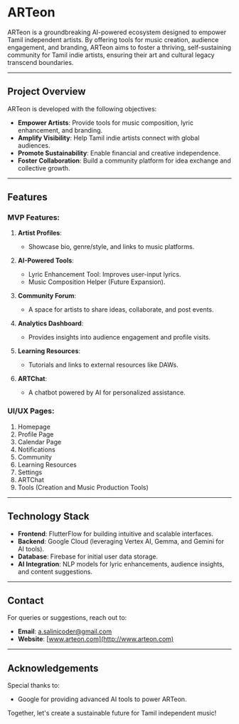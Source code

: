  # ARTeon

ARTeon is a groundbreaking AI-powered ecosystem designed to empower Tamil independent artists. By offering tools for music creation, audience engagement, and branding, ARTeon aims to foster a thriving, self-sustaining community for Tamil indie artists, ensuring their art and cultural legacy transcend boundaries.

---

## Project Overview

ARTeon is developed with the following objectives:

- **Empower Artists**: Provide tools for music composition, lyric enhancement, and branding.
- **Amplify Visibility**: Help Tamil indie artists connect with global audiences.
- **Promote Sustainability**: Enable financial and creative independence.
- **Foster Collaboration**: Build a community platform for idea exchange and collective growth.

---

## Features

### MVP Features:

1. **Artist Profiles**:

   - Showcase bio, genre/style, and links to music platforms.

2. **AI-Powered Tools**:

   - Lyric Enhancement Tool: Improves user-input lyrics.
   - Music Composition Helper (Future Expansion).

3. **Community Forum**:

   - A space for artists to share ideas, collaborate, and post events.

4. **Analytics Dashboard**:

   - Provides insights into audience engagement and profile visits.

5. **Learning Resources**:

   - Tutorials and links to external resources like DAWs.

6. **ARTChat**:

   - A chatbot powered by AI for personalized assistance.

### UI/UX Pages:

1. Homepage
2. Profile Page
3. Calendar Page
4. Notifications
5. Community
6. Learning Resources
7. Settings
8. ARTChat
9. Tools (Creation and Music Production Tools)

---

## Technology Stack

- **Frontend**: FlutterFlow for building intuitive and scalable interfaces.
- **Backend**: Google Cloud (leveraging Vertex AI, Gemma, and Gemini for AI tools).
- **Database**: Firebase for initial user data storage.
- **AI Integration**: NLP models for lyric enhancements, audience insights, and content suggestions.

---

## Contact

For queries or suggestions, reach out to:

- **Email**: [a.salinicoder@gmail.com](mailto:a.salinicoder@gmail.com)
- **Website**: [www.arteon.com](http://www.arteon.com)

---

## Acknowledgements

Special thanks to:

- Google for providing advanced AI tools to power ARTeon.

Together, let's create a sustainable future for Tamil independent music!

